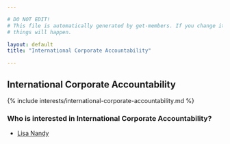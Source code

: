 ```yaml
---

# DO NOT EDIT!
# This file is automatically generated by get-members. If you change it, bad
# things will happen.

layout: default
title: "International Corporate Accountability"

---
```


## International Corporate Accountability

{% include interests/international-corporate-accountability.md %}

### Who is interested in International Corporate Accountability?


* [Lisa Nandy](/members/lisa-nandy.html)
